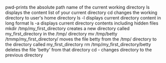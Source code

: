 pwd-prints the absolute path name of the current working directory
ls      displays the content list of your current directory
cd      changes the working directory to user's home directory
ls -l   displays current directory content in long format
ls -a   displays current directory contents including hidden files
mkdir /tmp/my_first_directory     creates a new directory called my_first_directory in the /tmp/ directory
mv /tmp/betty /tmmp/my_first_directory/      moves the file betty from the /tmp/ directory to the directory called my_first_directory
rm /tmp/my_first_directory/betty      deletes the file 'betty' from that directory
cd - changes directory to the previous directory
